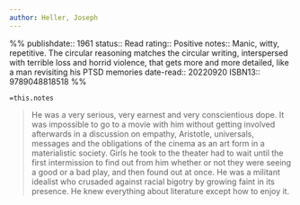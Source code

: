```yaml
---
author: Heller, Joseph
---
```

%%
publishdate:: 1961
status:: Read
rating:: Positive
notes::  Manic, witty, repetitive. The circular reasoning matches the circular writing, interspersed with terrible loss and horrid violence, that gets more and more detailed, like a man revisiting his PTSD memories
date-read:: 20220920
ISBN13:: 9789048818518
%%

`=this.notes`

> He was a very serious, very earnest and very conscientious dope. It was impossible to go to a movie with him without getting involved afterwards in a discussion on empathy, Aristotle, universals, messages and the obligations of the cinema as an art form in a materialistic society. Girls he took to the theater had to wait until the first intermission to find out from him whether or not they were seeing a good or a bad play, and then found out at once. He was a militant idealist who crusaded against racial bigotry by growing faint in its presence. He knew everything about literature except how to enjoy it.
